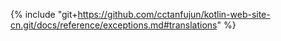 {% include "git+https://github.com/cctanfujun/kotlin-web-site-cn.git/docs/reference/exceptions.md#translations" %}
